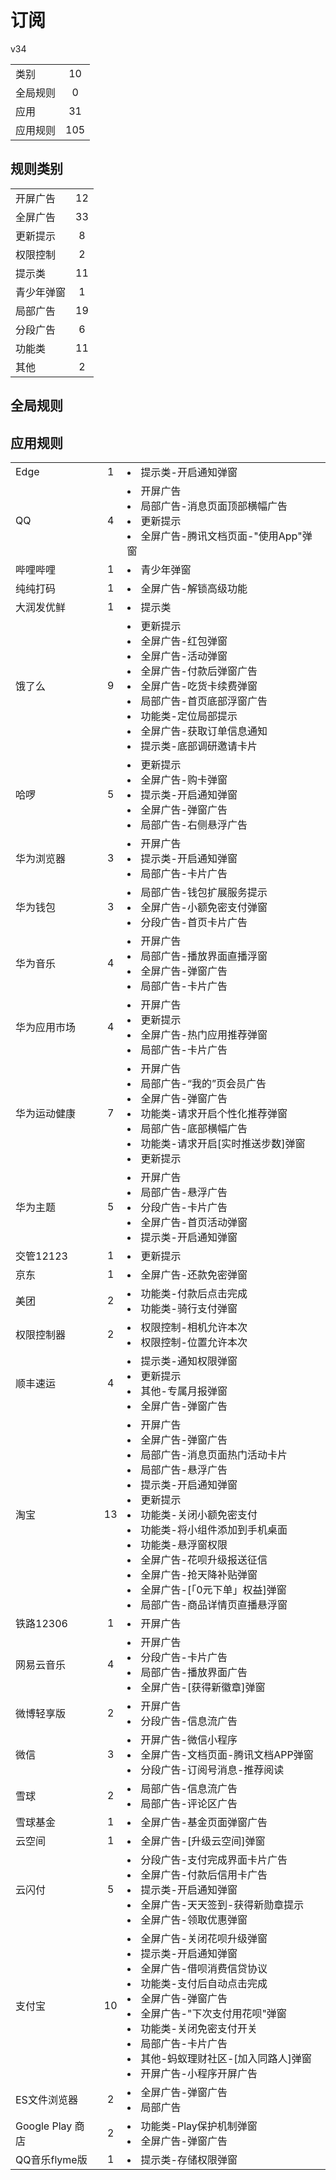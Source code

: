 # 订阅

v34

|||
| - |:-:|
|类别|10|
|全局规则|0|
|应用|31|
|应用规则|105|

## 规则类别

|||
| - |:-:|
|开屏广告|12|
|全屏广告|33|
|更新提示|8|
|权限控制|2|
|提示类|11|
|青少年弹窗|1|
|局部广告|19|
|分段广告|6|
|功能类|11|
|其他|2|

## 全局规则



## 应用规则

||||
| - |:-:|-|
|Edge|1|<li>提示类-开启通知弹窗|
|QQ|4|<li>开屏广告<li>局部广告-消息页面顶部横幅广告<li>更新提示<li>全屏广告-腾讯文档页面-"使用App"弹窗|
|哔哩哔哩|1|<li>青少年弹窗|
|纯纯打码|1|<li>全屏广告-解锁高级功能|
|大润发优鲜|1|<li>提示类|
|饿了么|9|<li>更新提示<li>全屏广告-红包弹窗<li>全屏广告-活动弹窗<li>全屏广告-付款后弹窗广告<li>全屏广告-吃货卡续费弹窗<li>局部广告-首页底部浮窗广告<li>功能类-定位局部提示<li>全屏广告-获取订单信息通知<li>提示类-底部调研邀请卡片|
|哈啰|5|<li>更新提示<li>全屏广告-购卡弹窗<li>提示类-开启通知弹窗<li>全屏广告-弹窗广告<li>局部广告-右侧悬浮广告|
|华为浏览器|3|<li>开屏广告<li>提示类-开启通知弹窗<li>局部广告-卡片广告|
|华为钱包|3|<li>局部广告-钱包扩展服务提示<li>全屏广告-小额免密支付弹窗<li>分段广告-首页卡片广告|
|华为音乐|4|<li>开屏广告<li>局部广告-播放界面直播浮窗<li>全屏广告-弹窗广告<li>局部广告-卡片广告|
|华为应用市场|4|<li>开屏广告<li>更新提示<li>全屏广告-热门应用推荐弹窗<li>局部广告-卡片广告|
|华为运动健康|7|<li>开屏广告<li>局部广告-“我的”页会员广告<li>全屏广告-弹窗广告<li>功能类-请求开启个性化推荐弹窗<li>局部广告-底部横幅广告<li>功能类-请求开启[实时推送步数]弹窗<li>更新提示|
|华为主题|5|<li>开屏广告<li>局部广告-悬浮广告<li>分段广告-卡片广告<li>全屏广告-首页活动弹窗<li>提示类-开启通知弹窗|
|交管12123|1|<li>更新提示|
|京东|1|<li>全屏广告-还款免密弹窗|
|美团|2|<li>功能类-付款后点击完成<li>功能类-骑行支付弹窗|
|权限控制器|2|<li>权限控制-相机允许本次<li>权限控制-位置允许本次|
|顺丰速运|4|<li>提示类-通知权限弹窗<li>更新提示<li>其他-专属月报弹窗<li>全屏广告-弹窗广告|
|淘宝|13|<li>开屏广告<li>全屏广告-弹窗广告<li>局部广告-消息页面热门活动卡片<li>局部广告-悬浮广告<li>提示类-开启通知弹窗<li>更新提示<li>功能类-关闭小额免密支付<li>功能类-将小组件添加到手机桌面<li>功能类-悬浮窗权限<li>全屏广告-花呗升级报送征信<li>全屏广告-抢天降补贴弹窗<li>全屏广告-[「0元下单」权益]弹窗<li>局部广告-商品详情页直播悬浮窗|
|铁路12306|1|<li>开屏广告|
|网易云音乐|4|<li>开屏广告<li>分段广告-卡片广告<li>局部广告-播放界面广告<li>全屏广告-[获得新徽章]弹窗|
|微博轻享版|2|<li>开屏广告<li>分段广告-信息流广告|
|微信|3|<li>开屏广告-微信小程序<li>全屏广告-文档页面-腾讯文档APP弹窗<li>分段广告-订阅号消息-推荐阅读|
|雪球|2|<li>局部广告-信息流广告<li>局部广告-评论区广告|
|雪球基金|1|<li>全屏广告-基金页面弹窗广告|
|云空间|1|<li>全屏广告-[升级云空间]弹窗|
|云闪付|5|<li>分段广告-支付完成界面卡片广告<li>全屏广告-付款后信用卡广告<li>提示类-开启通知弹窗<li>全屏广告-天天签到-获得新勋章提示<li>全屏广告-领取优惠弹窗|
|支付宝|10|<li>全屏广告-关闭花呗升级弹窗<li>提示类-开启通知弹窗<li>全屏广告-借呗消费信贷协议<li>功能类-支付后自动点击完成<li>全屏广告-弹窗广告<li>全屏广告-"下次支付用花呗"弹窗<li>功能类-关闭免密支付开关<li>局部广告-卡片广告<li>其他-蚂蚁理财社区-[加入同路人]弹窗<li>开屏广告-小程序开屏广告|
|ES文件浏览器|2|<li>全屏广告-弹窗广告<li>局部广告|
|Google Play 商店|2|<li>功能类-Play保护机制弹窗<li>全屏广告-弹窗广告|
|QQ音乐flyme版|1|<li>提示类-存储权限弹窗|
